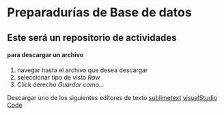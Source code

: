 # Preparadurías de Base de datos

## Este será un repositorio de actividades

#### para descargar un archivo
1. navegar hasta el archivo que desea descargar
2. seleccionar tipo de vista _Raw_
3. Click derecho _Guardar como..._ 

Descargar uno de los siguientes editores de texto
[sublimetext](https://www.sublimetext.com/)
[visualStudio Code](https://code.visualstudio.com/)
